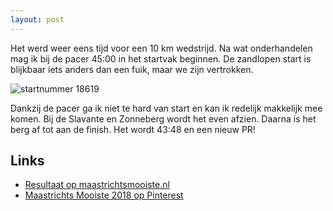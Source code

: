 ```yaml
---
layout: post
---
```


Het werd weer eens tijd voor een 10 km wedstrijd. Na wat onderhandelen mag ik bij de pacer 45:00 in het startvak beginnen. 
De zandlopen start is blijkbaar iets anders dan een fuik, maar we zijn vertrokken.

![startnummer 18619](https://i.pinimg.com/564x/df/e3/4d/dfe34d9b380a6a6b4391e836bb69a843.jpg)

Dankzij de pacer ga ik niet te hard van start en kan ik redelijk makkelijk mee komen. Bij de Slavante en Zonneberg wordt het even afzien.
Daarna is het berg af tot aan de finish. Het wordt 43:48 en een nieuw PR!

## Links

* [Resultaat op maastrichtsmooiste.nl](https://www.maastrichtsmooiste.nl/uitslagen?edition=2018&bib=18619)
* [Maastrichts Mooiste 2018 op Pinterest](https://nl.pinterest.com/erictummers/maastrichts-mooiste-2018/)